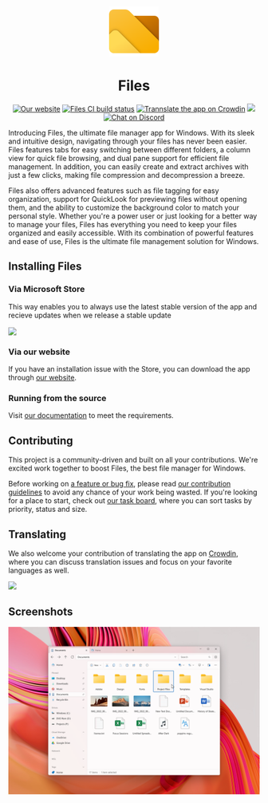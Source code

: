 <p align="center">
  <a href="https://files.community">
    <img src="../assets/branding-logo.svg" alt="Files logo" width="100px"></a>
  <h1 align="center">Files</h1>
</p>

<p align="center">
    <a href="https://files.community">
        <img src="https://img.shields.io/badge/website-files--comunity-yellow.svg" alt="Our website"></a>
    <a href="https://github.com/files-community/Files/actions/workflows/ci.yml">
        <img src="https://github.com/files-community/Files/actions/workflows/ci.yml/badge.svg" alt="Files CI build status"></a>
    <a href="https://crowdin.com/project/files-app">
        <img src="https://badges.crowdin.net/files-app/localized.svg" alt="Trannslate the app on Crowdin"></a>
    <a href="https://github.com/badges/shields/pulse" alt="Activity">
        <img src="https://img.shields.io/github/commit-activity/m/files-community/Files" /></a>
    <a href="https://discord.gg/files">
        <img src="https://discordapp.com/api/guilds/725513575971684472/widget.png" alt="Chat on Discord"></a>
</p>

Introducing Files, the ultimate file manager app for Windows. With its sleek and intuitive design, navigating through your files has never been easier. Files features tabs for easy switching between different folders, a column view for quick file browsing, and dual pane support for efficient file management. In addition, you can easily create and extract archives with just a few clicks, making file compression and decompression a breeze.

Files also offers advanced features such as file tagging for easy organization, support for QuickLook for previewing files without opening them, and the ability to customize the background color to match your personal style. Whether you're a power user or just looking for a better way to manage your files, Files has everything you need to keep your files organized and easily accessible. With its combination of powerful features and ease of use, Files is the ultimate file management solution for Windows.

## Installing Files

### Via Microsoft Store

This way enables you to always use the latest stable version of the app and recieve updates when we release a stable update

<a title="Microsoft Store" target="_blank" href="https://apps.microsoft.com/store/detail/9NGHP3DX8HDX">
  <img width="128" align="center" src="https://get.microsoft.com/images/en-us%20dark.svg" />
</a>

### Via our website

If you have an installation issue with the Store, you can download the app through [our website](https://files.community/download).

### Running from the source

Visit [our documentation](https://files.community/docs/contributing/building-from-source) to meet the requirements.

## Contributing

This project is a community-driven and built on all your contributions.
We're excited work together to boost Files, the best file manager for Windows.

Before working on [a feature or bug fix](https://github.com/files-community/Files/issues), please read [our contribution guidelines](https://github.com/files-community/Files/blob/main/.github/CONTRIBUTING.md) to avoid any chance of your work being wasted. If you're looking for a place to start, check out [our task board](https://github.com/orgs/files-community/projects/3/views/2), where you can sort tasks by priority, status and size.

## Translating

We also welcome your contribution of translating the app on [Crowdin](https://crowdin.com/project/files-app), where you can discuss translation issues and focus on your favorite languages as well.

<a href="https://crowdin.com/project/files-app" rel="nofollow">
  <img style="width:140;height:40" src="https://badges.crowdin.net/badge/dark/crowdin-on-light.png" />
</a>

## Screenshots

![Files](../assets/screenshot-home.png)
